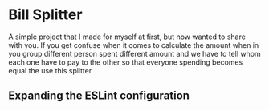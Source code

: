 # Bill Splitter

A simple project that I made for  myself at first, but now wanted to share with you.
If you get confuse when it comes to calculate the amount when in you group different person spent different amount and we have to tell whom each one have to pay to the other so that everyone spending becomes equal the use this splitter

## Expanding the ESLint configuration
